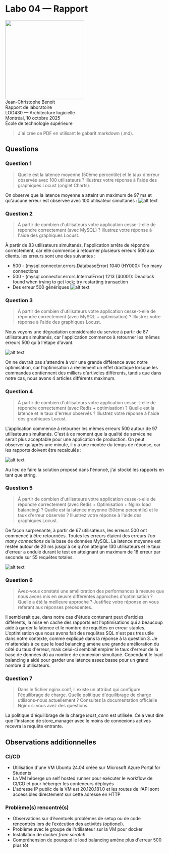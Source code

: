 # Labo 04 — Rapport

<img src="https://upload.wikimedia.org/wikipedia/commons/2/2a/Ets_quebec_logo.png" width="250"> \
Jean-Christophe Benoit \
Rapport de laboratoire \
LOG430 — Architecture logicielle \
Montréal, 10 octobre 2025 \
École de technologie supérieure

> J'ai crée ce PDF en utilisant le gabarit markdown (.md).

## Questions

### Question 1

> Quelle est la latence moyenne (50ème percentile) et le taux d'erreur observés avec 100 utilisateurs ? Illustrez votre réponse à l'aide des graphiques Locust (onglet Charts).

On observe que la latence moyenne a atteint un maximum de 97 ms et qu'aucune erreur est observée avec 100 utilisateur simultanés :
![alt text](image.png)

### Question 2

> À partir de combien d'utilisateurs votre application cesse-t-elle de répondre correctement (avec MySQL) ? Illustrez votre réponse à l'aide des graphiques Locust.

À partir de 83 utilisateurs simultanés, l'application arrête de répondre correctement, car elle commence à retourner plusieurs erreurs 500 aux clients. les erreurs sont une des suivantes :

- 500 - (mysql.connector.errors.DatabaseError) 1040 (HY000): Too many connections
- 500 - (mysql.connector.errors.InternalError) 1213 (40001): Deadlock found when trying to get lock; try restarting transaction
- Des erreur 500 génériques
  ![alt text](image-1.png)

### Question 3

> À partir de combien d'utilisateurs votre application cesse-t-elle de répondre correctement (avec MySQL + optimisation) ? Illustrez votre réponse à l'aide des graphiques Locust.

Nous voyons une dégradation considérable du service à partir de 87 utilisateurs simultanés, car l'application commence à retourner les mêmes erreurs 500 qu'à l'étape d'avant.

![alt text](image-2.png)

On ne devrait pas s'attendre à voir une grande différence avec notre optimisation, car l'optimisation a réellement un effet drastique lorsque les commandes contiennent des milliers d'artivcles différents, tandis que dans notre cas, nous avons 4 articles différents maximum.

### Question 4

> À partir de combien d'utilisateurs votre application cesse-t-elle de répondre correctement (avec Redis + optimisation) ? Quelle est la latence et le taux d'erreur observés ? Illustrez votre réponse à l'aide des graphiques Locust.

L'application commence à retourner les mêmes erreurs 500 autour de 97 utilisateurs simultanés. C'est à ce moment que la qualité de service ne serait plus acceptable pour une application de production. On peut observer qu'après une minute, il y a une montée du temps de réponse, car les rapports doivent être recalculés :

![alt text](image-3.png)

Au lieu de faire la solution proposé dans l'énoncé, j'ai stocké les rapports en tant que string.

### Question 5

> À partir de combien d'utilisateurs votre application cesse-t-elle de répondre correctement (avec Redis + Optimisation + Nginx load balancing) ? Quelle est la latence moyenne (50ème percentile) et le taux d'erreur observés ? Illustrez votre réponse à l'aide des graphiques Locust.

De façon surprenante, à partir de 67 utilisateurs, les erreurs 500 ont commencé à être retournées. Toutes les erreurs étaient des erreurs _Too many connections_ de la base de données MySQL. La latence moyenne est restée autour de 20 ms jusqu'à ce qu'on atteigne 130 utilisateurs et le taux d'erreur a ondulé durant le test en atteignant un maximum de 18 erreur par seconde sur 55 requêtes totales.

![alt text](image-4.png)

### Question 6

> Avez-vous constaté une amélioration des performances à mesure que nous avons mis en œuvre différentes approches d'optimisation ? Quelle a été la meilleure approche ? Justifiez votre réponse en vous référant aux réponses précédentes.

Il semblerait que, dans notre cas d'étude contenant peut d'articles différents, la mise en cache des rapports est l'optimisations qui a beaucoup aidé à garder la latence et le nombre de requêtes en erreur stables. L'optimisation que nous avons fait des requêtes SQL n'est pas très utile dans notre contexte, comme expliqué dans la réponse à la question 3. Je m'attendais à ce que le load balancing amène une grande amélioration du côté du taux d'erreur, mais celui-ci semblait empirer le taux d'erreur de la base de données dû au nombre de connexion simultané. Cependant le load balancing a aidé pour garder une latence assez basse pour un grand nombre d'utilisateurs.

### Question 7

> Dans le fichier nginx.conf, il existe un attribut qui configure l'équilibrage de charge. Quelle politique d'équilibrage de charge utilisons-nous actuellement ? Consultez la documentation officielle Nginx si vous avez des questions.

La politique d'équilibrage de la charge _least_conn_ est utilisée. Cela veut dire que l'instance de store_manager avec le moins de connexions actives recevra la requête entrante.

## Observations additionnelles

### CI/CD

- Utilisation d'une VM Ubuntu 24.04 créée sur Microsoft Azure Portal for Students
- La VM héberge un self hosted runner pour exécuter le workflow de CI/CD et pour héberger les conteneurs déployés
- L'adresse IP public de la VM est 20.120.181.0 et les routes de l'API sont accessibles directement sur cette adresse en HTTP

### Problème(s) rencontré(s)

- Observations sur d’éventuels problèmes de setup ou de code rencontrés lors de l’exécution des activités (optionel).
- Problème avec le groupe de l'utilisateur sur la VM pour docker
- Installation de docker _from scratch_
- Compréhension de pourquoi le load balancing amène plus d'erreur 500 plus tôt
